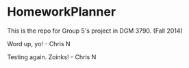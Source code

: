 HomeworkPlanner
===============

This is the repo for Group 5's project in DGM 3790. (Fall 2014)

Word up, yo! - Chris N

Testing again. Zoinks! - Chris N
